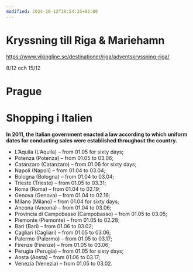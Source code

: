 ```yaml
---
modified: 2024-10-12T18:54:35+02:00
---
```


# Kryssning till Riga & Mariehamn

https://www.vikingline.se/destinationer/riga/adventskryssning-riga/

8/12 och 15/12


# Prague



# Shopping i Italien

**In 2011, the Italian government enacted a law according to which uniform dates for conducting sales were established throughout the country.**

- L’Aquila (L’Aquila) – from 01.05 for sixty days;
- Potenza (Potenza) – from 01.05 to 03.06;
- Catanzaro (Catanzaro) – from 01.06 for sixty days;
- Napoli (Napoli) – from 01.04 to 03.04;
- Bologna (Bologna) – from 01.04 to 03.04;
- Trieste (Trieste) – from 01.05 to 03.31;
- Roma (Roma) – from 01.04 to 02.19;
- Genova (Genova) – from 01.04 to 02.16;
- Milano (Milano) – from 01.04 for sixty days;
- Ancona (Ancona) – from 01.04 to 03.06;
- Provincia di Campobasso (Campobasso) – from 01.05 to 03.05;
- Piemonte (Piemonte) – from 01.05 to 02.28;
- Bari (Bari) – from 01.06 to 03.02;
- Cagliari (Cagliari) – from 01.05 to 03.06;
- Palermo (Palermo) – from 01.05 to 03.17;
- Firenze (Firenze) – from 01.05 to 03.06;
- Perugia (Perugia) – from 01.05 for sixty days;
- Aosta (Aosta) – from 01.06 to 03.17;
- Venezia (Venezia) – from 01.05 to 03.02.